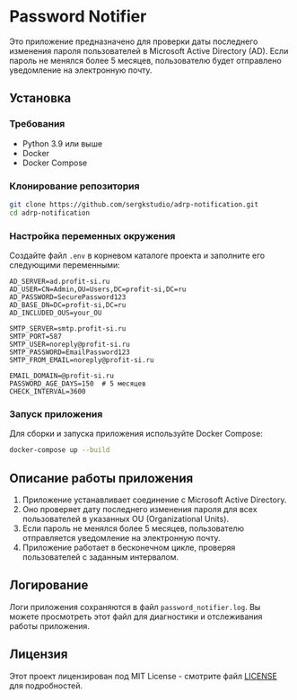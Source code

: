 # Password Notifier

Это приложение предназначено для проверки даты последнего изменения пароля пользователей в Microsoft Active Directory (AD). Если пароль не менялся более 5 месяцев, пользователю будет отправлено уведомление на электронную почту.

## Установка

### Требования

- Python 3.9 или выше
- Docker
- Docker Compose

### Клонирование репозитория

```bash
git clone https://github.com/sergkstudio/adrp-notification.git
cd adrp-notification
```

### Настройка переменных окружения

Создайте файл `.env` в корневом каталоге проекта и заполните его следующими переменными:

```plaintext
AD_SERVER=ad.profit-si.ru
AD_USER=CN=Admin,OU=Users,DC=profit-si,DC=ru
AD_PASSWORD=SecurePassword123
AD_BASE_DN=DC=profit-si,DC=ru
AD_INCLUDED_OUS=your_OU

SMTP_SERVER=smtp.profit-si.ru
SMTP_PORT=587
SMTP_USER=noreply@profit-si.ru
SMTP_PASSWORD=EmailPassword123
SMTP_FROM_EMAIL=noreply@profit-si.ru

EMAIL_DOMAIN=@profit-si.ru
PASSWORD_AGE_DAYS=150  # 5 месяцев
CHECK_INTERVAL=3600
```

### Запуск приложения

Для сборки и запуска приложения используйте Docker Compose:

```bash
docker-compose up --build
```

## Описание работы приложения

1. Приложение устанавливает соединение с Microsoft Active Directory.
2. Оно проверяет дату последнего изменения пароля для всех пользователей в указанных OU (Organizational Units).
3. Если пароль не менялся более 5 месяцев, пользователю отправляется уведомление на электронную почту.
4. Приложение работает в бесконечном цикле, проверяя пользователей с заданным интервалом.

## Логирование

Логи приложения сохраняются в файл `password_notifier.log`. Вы можете просмотреть этот файл для диагностики и отслеживания работы приложения.

## Лицензия

Этот проект лицензирован под MIT License - смотрите файл [LICENSE](LICENSE) для подробностей.

